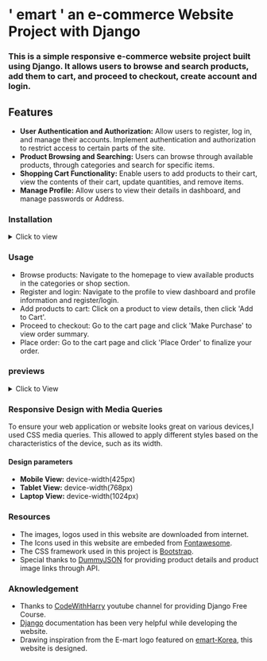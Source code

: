 # ' emart ' an e-commerce Website Project with Django

### This is a simple responsive e-commerce website project built using Django. It allows users to browse and search products, add them to cart, and proceed to checkout, create account and login.

## Features

- **User Authentication and Authorization:** Allow users to register, log in, and manage their accounts. Implement authentication and authorization to restrict access to certain parts of the site.
- **Product Browsing and Searching:** Users can browse through available products, through categories and search for specific items.
- **Shopping Cart Functionality:** Enable users to add products to their cart, view the contents of their cart, update quantities, and remove items.
- **Manage Profile:** Allow users to view their details in dashboard, and manage passwords or Address.

### Installation

<details>
<summary>Click to view</summary>

<br/>

1. Clone the repository:

   ```bash
    git clone https://github.com/Mahesh-Maddhi/e-commerce.git
   ```

2. Navigate into the project root directory:

   ```bash
   cd emart
   ```

3. Create a virtual environment:

   ```bash
   python -m venv venv
   ```

4. Activate the virtual environment:

   a. For bash Terminal

   ```bash
   source venv/bin/activate
   ```

   b. For windows Terminal

   ```bash
   venv\Scripts\activate
   ```

5. Install dependencies:

   ```bash
   pip install -r requirements.txt
   ```

6. Apply migrations:

   ```bash
   python manage.py migrate
   ```

7. Run the development server:

   ```bash
   python manage.py runserver
   ```

8. Visit `http://localhost:8000` in your web browser to view the application.

</details>

### Usage

- Browse products: Navigate to the homepage to view available products in the categories or shop section.
- Register and login: Navigate to the profile to view dashboard and profile information and register/login.
- Add products to cart: Click on a product to view details, then click 'Add to Cart'.
- Proceed to checkout: Go to the cart page and click 'Make Purchase' to view order summary.
- Place order: Go to the cart page and click 'Place Order' to finalize your order.

### previews

<details>
<summary>Click to View</summary>

<br/>

- #### Home page

<img src="static/media/images/preview/ecommerce-home-preview.png" alt="" width="600" height="400">

- #### Categories section

<img src="static/media/images/preview/ecommerce-categories-preview.png" alt="" width="600" height="400">

- #### Shop section

<img src="static/media/images/preview/ecommerce-shop-preview.png" alt=""  width="600" height="400">

- #### Product section

<img src="static/media/images/preview/ecommerce-product-preview.png" alt="" width="600" height="400">

- #### Cart page

<img src="static/media/images/preview/ecommerce-cart.png" alt="" width="600" height="400">

- #### Footer page

<img src="static/media/images/preview/ecommerce-footer-preview.png" alt="" width="600" height="400">

- #### Mobile view
<img src="static/media/images/preview/ecommerce-mobile-preview.png" alt="" width="400" height="500">

</details>

### Responsive Design with Media Queries

To ensure your web application or website looks great on various devices,I used CSS media queries. This allowed to apply different styles based on the characteristics of the device, such as its width.

#### Design parameters

- **Mobile View:** device-width(425px)
- **Tablet View:** device-width(768px)
- **Laptop View:** device-width(1024px)

### Resources

- The images, logos used in this website are downloaded from internet.
- The Icons used in this website are embeded from [Fontawesome](https://fontawesome.com/icons).
- The CSS framework used in this project is [Bootstrap](https://getbootstrap.com/).
- Special thanks to [DummyJSON](https://dummyjson.com/) for providing product details and product image links through API.

### Aknowledgement

- Thanks to [CodeWithHarry](https://www.youtube.com/@CodeWithHarry) youtube channel for providing Django Free Course.
- [Django](https://www.djangoproject.com/) documentation has been very helpful while developing the website.
- Drawing inspiration from the E-mart logo featured on [emart-Korea](https://company.emart.com/en/main.do), this website is designed.
